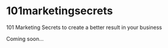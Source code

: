 # 101marketingsecrets

101 Marketing Secrets to create a better result in your business

Coming soon...
